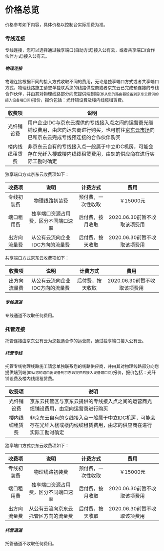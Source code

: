 # 价格总览

价格参考如下内容，具体价格以控制台实际扣费为准。

### 专线连接

专线连接，您可以选择通过独享端口(自助方式)接入公有云，或者共享端口(合作伙伴方式)接入公有云。

##### 物理连接

物理连接根据不同的接入方式收取不同的费用，无论是独享端口方式或者共享端口方式，物理线路施工请您单独联系您的线路供应商或者京东云已完成预连接的专线合作伙伴，并由其对物理线路部分向您提供端到端(``即从您的路由器设备到京东云提供的接入设备端口间``)报价，报价包括：光纤铺设费及楼内线缆租赁费。

| 收费项 | 说明 |
|:---:| --- |
| 光纤铺设费 | 用户企业IDC与京东云提供的专线接入点之间的运营商光缆铺设费用，由您向运营商进行购买，也可前往[京东云市场](https://market.jdcloud.com/)向已和京东云完成专线预连接的合作伙伴购买 |
| 楼内线缆租赁费 | 非京东云自有的专线接入点一般属于中立IDC机房，可能会存在光纤入楼或楼内线缆租赁费用，由您的供应商在进行实际工勘时确定 |

独享端口方式京东云收费项如下：

| 收费项 | 说明 | 计费方式 | 费用 |
|:---:|:---:|:---:|:---:|
| 专线初装费 | 物理线路初装费 | 预付费，一次性收取 | ￥15000元 |
| 端口租用费 | 独享端口资源占用费，区分不同端口速率 | 后付费，按月收取 | 2020.06.30前暂不收取该项费用 |
| 出方向流量费 | 从公有云流向企业IDC方向的流量费 | 后付费，按天收取 | 2020.06.30前暂不收取该项费用 |

共享端口方式京东云收费项如下：

| 收费项 | 说明 | 计费方式 | 费用 |
|:---:|:---:|:---:|:---:|
| 出方向流量费 | 从公有云流向企业IDC方向的流量费 | 后付费，按天收取 | 2020.06.30前暂不收取该项费用 |

##### 专线通道
专线通道不收取任何费用。

### 托管连接
托管连接由京东公有云为您甄选合作的运营商，通过独享端口接入公有云。

##### 托管专线

托管专线物理线路施工请您单独联系您的线路供应商，并由其对物理线路部分向您提供端到端(``即从您的路由器设备到京东云提供的接入设备端口间``)报价，报价包括：光纤铺设费及楼内线缆租赁费。

| 收费项 | 说明 |
|:---:| --- |
| 光纤铺设费 | 京东云托管区与京东云提供的专线接入点之间的运营商光缆铺设费用，由您向运营商进行购买 |
| 楼内线缆租赁费 | 非京东云自有的专线接入点一般属于中立IDC机房，可能会存在光纤入楼或楼内线缆租赁费用，由您的供应商在进行实际工勘时确定 |

独享端口方式京东云收费项如下：

| 收费项 | 说明 | 计费方式 | 费用 |
|:---:|:---:|:---:|:---:|
| 专线初装费 | 物理线路初装费 | 预付费，一次性收取 | ￥15000元 |
| 端口租用费 | 独享端口资源占用费，区分不同端口速率 | 后付费，按月收取 | 2020.06.30前暂不收取该项费用 |
| 出方向流量费 | 从公有云流向京东云托管区方向的流量费 | 后付费，按天收取 | 2020.06.30前暂不收取该项费用 |

##### 托管通道
托管通道不收取任何费用。
